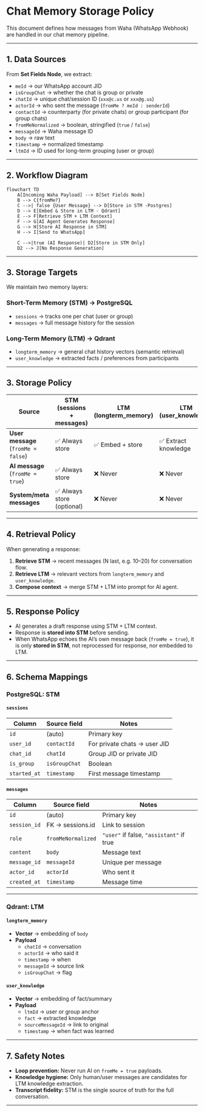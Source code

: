 # Chat Memory Storage Policy

This document defines how messages from Waha (WhatsApp Webhook) are handled in our chat memory pipeline.

---

## 1. Data Sources

From **Set Fields Node**, we extract:

- `meId` → our WhatsApp account JID
- `isGroupChat` → whether the chat is group or private
- `chatId` → unique chat/session ID (`xxx@c.us` or `xxx@g.us`)
- `actorId` → who sent the message (`fromMe ? meId : senderId`)
- `contactId` → counterparty (for private chats) or group participant (for group chats)
- `fromMeNormalized` → boolean, stringified (`true` / `false`)
- `messageId` → Waha message ID
- `body` → raw text
- `timestamp` → normalized timestamp
- `ltmId` → ID used for long-term grouping (user or group)

---

## 2. Workflow Diagram

```mermaid
flowchart TD
    A[Incoming Waha Payload] --> B[Set Fields Node]
    B --> C{fromMe?}
    C -->| false {User Message} --> D[Store in STM -Postgres]
    D --> E[Embed & Store in LTM - Qdrant]
    E --> F[Retrieve STM + LTM Context]
    F --> G[AI Agent Generates Response]
    G --> H[Store AI Response in STM]
    H --> I[Send to WhatsApp]

    C -->|true (AI Response)| D2[Store in STM Only]
    D2 --> J[No Response Generation]
```
---

## 3. Storage Targets

We maintain two memory layers:

### Short-Term Memory (STM) → PostgreSQL
- `sessions` → tracks one per chat (user or group)
- `messages` → full message history for the session

### Long-Term Memory (LTM) → Qdrant
- `longterm_memory` → general chat history vectors (semantic retrieval)
- `user_knowledge` → extracted facts / preferences from participants

---

## 3. Storage Policy

| Source                     | STM (sessions + messages) | LTM (longterm_memory) | LTM (user_knowledge) |
|----------------------------|---------------------------|-----------------------|-----------------------|
| **User message** (`fromMe = false`) | ✅ Always store             | ✅ Embed + store       | ✅ Extract knowledge   |
| **AI message** (`fromMe = true`)   | ✅ Always store             | ❌ Never               | ❌ Never               |
| **System/meta messages**           | ✅ Always store (optional)  | ❌ Never               | ❌ Never               |

---

## 4. Retrieval Policy

When generating a response:
1. **Retrieve STM** → recent messages (N last, e.g. 10–20) for conversation flow.
2. **Retrieve LTM** → relevant vectors from `longterm_memory` and `user_knowledge`.
3. **Compose context** → merge STM + LTM into prompt for AI agent.

---

## 5. Response Policy

- AI generates a draft response using STM + LTM context.
- Response is **stored into STM** before sending.
- When WhatsApp echoes the AI’s own message back (`fromMe = true`), it is only **stored in STM**, not reprocessed for response, nor embedded to LTM.

---

## 6. Schema Mappings

### PostgreSQL: STM

#### `sessions`
| Column      | Source field    | Notes |
|-------------|-----------------|-------|
| `id`        | (auto)          | Primary key |
| `user_id`   | `contactId`     | For private chats → user JID |
| `chat_id`   | `chatId`        | Group JID or private JID |
| `is_group`  | `isGroupChat`   | Boolean |
| `started_at`| `timestamp`     | First message timestamp |

#### `messages`
| Column      | Source field        | Notes |
|-------------|--------------------|-------|
| `id`        | (auto)             | Primary key |
| `session_id`| FK → sessions.id   | Link to session |
| `role`      | `fromMeNormalized` | `"user"` if false, `"assistant"` if true |
| `content`   | `body`             | Message text |
| `message_id`| `messageId`        | Unique per message |
| `actor_id`  | `actorId`          | Who sent it |
| `created_at`| `timestamp`        | Message time |

---

### Qdrant: LTM

#### `longterm_memory`
- **Vector** → embedding of `body`
- **Payload**
    - `chatId` → conversation
    - `actorId` → who said it
    - `timestamp` → when
    - `messageId` → source link
    - `isGroupChat` → flag

#### `user_knowledge`
- **Vector** → embedding of fact/summary
- **Payload**
    - `ltmId` → user or group anchor
    - `fact` → extracted knowledge
    - `sourceMessageId` → link to original
    - `timestamp` → when fact was learned

---

## 7. Safety Notes

- **Loop prevention:** Never run AI on `fromMe = true` payloads.
- **Knowledge hygiene:** Only human/user messages are candidates for LTM knowledge extraction.
- **Transcript fidelity:** STM is the single source of truth for the full conversation.

---
